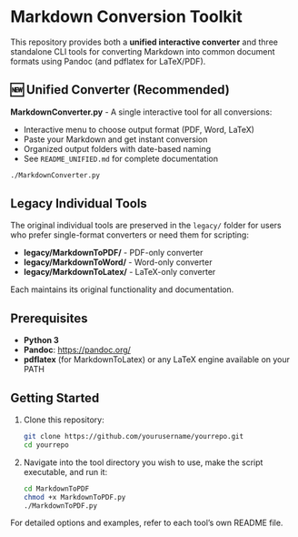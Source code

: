  # Markdown Conversion Toolkit
 
 This repository provides both a **unified interactive converter** and three standalone CLI tools for converting Markdown into common document formats using Pandoc (and pdflatex for LaTeX/PDF).
 
 ## 🆕 Unified Converter (Recommended)
 
 **MarkdownConverter.py** - A single interactive tool for all conversions:
 - Interactive menu to choose output format (PDF, Word, LaTeX)
 - Paste your Markdown and get instant conversion
 - Organized output folders with date-based naming
 - See `README_UNIFIED.md` for complete documentation
 
 ```bash
 ./MarkdownConverter.py
 ```
 
 ## Legacy Individual Tools
 
 The original individual tools are preserved in the `legacy/` folder for users who prefer single-format converters or need them for scripting:
 
 - **legacy/MarkdownToPDF/** - PDF-only converter
 - **legacy/MarkdownToWord/** - Word-only converter  
 - **legacy/MarkdownToLatex/** - LaTeX-only converter
 
 Each maintains its original functionality and documentation.
 
 ## Prerequisites
 
 - **Python 3**
 - **Pandoc**: https://pandoc.org/
 - **pdflatex** (for MarkdownToLatex) or any LaTeX engine available on your PATH
 
 ## Getting Started
 
 1. Clone this repository:
    ```bash
    git clone https://github.com/yourusername/yourrepo.git
    cd yourrepo
    ```
 2. Navigate into the tool directory you wish to use, make the script executable, and run it:
    ```bash
    cd MarkdownToPDF
    chmod +x MarkdownToPDF.py
    ./MarkdownToPDF.py
    ```
 
 For detailed options and examples, refer to each tool’s own README file.